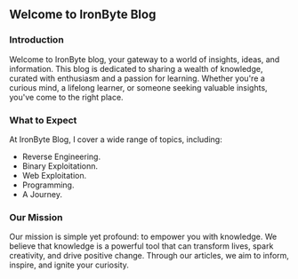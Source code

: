 ## Welcome to IronByte Blog
### Introduction
Welcome to IronByte blog, your gateway to a world of insights, ideas, and information. This blog is dedicated to sharing a wealth of knowledge, curated with enthusiasm and a passion for learning. Whether you're a curious mind, a lifelong learner, or someone seeking valuable insights, you've come to the right place.

### What to Expect
At IronByte Blog, I cover a wide range of topics, including:

* Reverse Engineering.
* Binary Exploitationn.
* Web Exploitation.
* Programming.
* A Journey.

### Our Mission
Our mission is simple yet profound: to empower you with knowledge. We believe that knowledge is a powerful tool that can transform lives, spark creativity, and drive positive change. Through our articles, we aim to inform, inspire, and ignite your curiosity.






